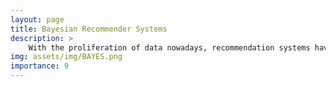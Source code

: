 ```yaml
---
layout: page
title: Bayesian Recommender Systems
description: >
    With the proliferation of data nowadays, recommendation systems have become instrumental in filtering content for the user. These systems curate a set of personalized items to increase user satisfaction. In movie recommendation systems, the algorithm searches for content that would increase the user’s watch time. In this project, we design a Bayesian model to tackle the problem. Our goal is to predict the likelihood of a user liking an item. Experiments showed that our model is able to perform competitively with machine learning models. Moreover, in high confidence predictions, it surpasses them. However, the computational cost and lack of scalability of our model currently pose a limitation to its usage in a large-scale production setting.
img: assets/img/BAYES.png
importance: 9
---
```

